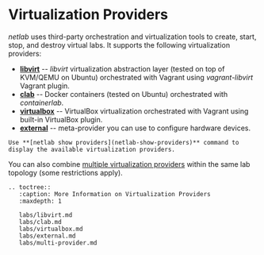 # Virtualization Providers

*netlab* uses third-party orchestration and virtualization tools to create, start, stop, and destroy virtual labs. It supports the following virtualization providers:

* **[libvirt](labs/libvirt.md)** -- *libvirt* virtualization abstraction layer (tested on top of KVM/QEMU on Ubuntu) orchestrated with Vagrant using *vagrant-libvirt* Vagrant plugin.
* **[clab](labs/clab.md)** -- Docker containers (tested on Ubuntu) orchestrated with *containerlab*.
* **[virtualbox](labs/virtualbox.md)** -- VirtualBox virtualization orchestrated with Vagrant using built-in VirtualBox plugin.
* **[external](labs/external.md)** -- meta-provider you can use to configure hardware devices.

```{note}
Use **[‌netlab show providers](netlab-show-providers)** command to display the available virtualization providers.
```

You can also combine [multiple virtualization providers](labs/multi-provider.md) within the same lab topology (some restrictions apply).

```eval_rst
.. toctree::
   :caption: More Information on Virtualization Providers
   :maxdepth: 1

   labs/libvirt.md
   labs/clab.md
   labs/virtualbox.md
   labs/external.md
   labs/multi-provider.md
```
